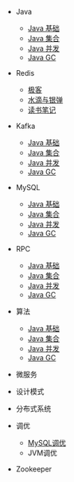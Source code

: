 * Java

  - [Java 基础](./docs/b-1Java基础精选面试题解.md)
  - [Java 集合](./docs/b-2Java集合精选面试题解.md)
  - [Java 并发](./docs/b-3Java并发精选面试题解.md)
  - [Java GC](./docs/b-4JavaGC精选面试题解.md)

* Redis

    - [极客](/./Redis/极客/Redis核心技术与实战/Redis核心技术目录.md)
    - [水滴与银弹](/./Redis/水滴与银弹/水滴与银弹目录.md)
    - [读书笔记]()
    
* Kafka

    - [Java 基础](./docs/b-1Java基础精选面试题解.md)
    - [Java 集合](./docs/b-2Java集合精选面试题解.md)
    - [Java 并发](./docs/b-3Java并发精选面试题解.md)
    - [Java GC](./docs/b-4JavaGC精选面试题解.md)

* MySQL

    - [Java 基础](./docs/b-1Java基础精选面试题解.md)
    - [Java 集合](./docs/b-2Java集合精选面试题解.md)
    - [Java 并发](./docs/b-3Java并发精选面试题解.md)
    - [Java GC](./docs/b-4JavaGC精选面试题解.md)

* RPC

    - [Java 基础](./docs/b-1Java基础精选面试题解.md)
    - [Java 集合](./docs/b-2Java集合精选面试题解.md)
    - [Java 并发](./docs/b-3Java并发精选面试题解.md)
    - [Java GC](./docs/b-4JavaGC精选面试题解.md)

* 算法

    - [Java 基础](./docs/b-1Java基础精选面试题解.md)
    - [Java 集合](./docs/b-2Java集合精选面试题解.md)
    - [Java 并发](./docs/b-3Java并发精选面试题解.md)
    - [Java GC](./docs/b-4JavaGC精选面试题解.md)

* 微服务

* 设计模式

* 分布式系统

* 调优

    - [MySQL调优](/./调优/MySQL调优/调优目录.md)
    - JVM调优

* Zookeeper

  

